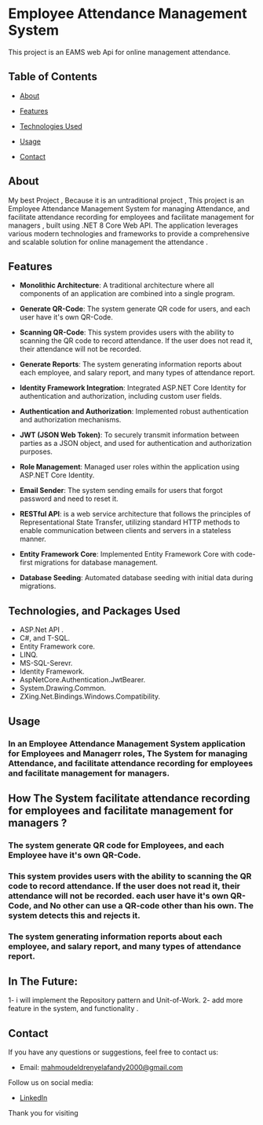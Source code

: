 
# Employee Attendance Management System 

This project is an EAMS web Api for online management attendance.

## Table of Contents 

- [About](#about) 

- [Features](#features) 

- [Technologies Used](#technologies-used) 

- [Usage](#usage) 

- [Contact](#contact) 

## About 

My best Project , Because it is an untraditional project , This project is an Employee Attendance Management System  for managing Attendance, and facilitate attendance recording for employees and facilitate management for managers , built using .NET 8 Core Web API. The application leverages various modern technologies and frameworks to provide a comprehensive and scalable solution for online management the attendance .

## Features 

- **Monolithic Architecture**: A traditional architecture where all components of an application are combined into a single program.

- **Generate QR-Code**: The system generate QR code for users, and each user have it's own QR-Code.

- **Scanning QR-Code**: This system provides users with the ability to scanning the QR code to record attendance. If the user does not read it, their attendance will not be recorded. 

- **Generate Reports**: The system generating information reports about each employee, and salary report, and many types of attendance report.  

- **Identity Framework Integration**: Integrated ASP.NET Core Identity for authentication and authorization, including custom user fields.

- **Authentication and Authorization**: Implemented robust authentication and authorization mechanisms.

- **JWT (JSON Web Token)**:  To securely transmit information between parties as a JSON object, and used for authentication and authorization purposes.

- **Role Management**: Managed user roles within the application using ASP.NET Core Identity.

- **Email Sender**: The system sending emails for users that forgot password and need to reset it. 

- **RESTful API**:  is a web service architecture that follows the principles of Representational State Transfer, utilizing standard HTTP methods to enable communication between clients and servers in a stateless manner.

- **Entity Framework Core**: Implemented Entity Framework Core with code-first migrations for database management.

- **Database Seeding**: Automated database seeding with initial data during migrations.


## Technologies, and Packages Used 

- ASP.Net API .
- C#, and T-SQL.
- Entity Framework core.
- LINQ.
- MS-SQL-Serevr.
- Identity Framework.
- AspNetCore.Authentication.JwtBearer.
- System.Drawing.Common.
- ZXing.Net.Bindings.Windows.Compatibility.



## Usage 

### In an Employee Attendance Management System application for Employees and Managerr roles, The System  for managing Attendance, and facilitate attendance recording for employees and facilitate management for managers. 

## How The System facilitate attendance recording for employees and facilitate management for managers ?

### The system generate QR code for Employees, and each Employee have it's own QR-Code.

### This system provides users with the ability to scanning the QR code to record attendance. If the user does not read it, their attendance will not be recorded. each user have it's own QR-Code, and No other can use a QR-code other than his own. The system detects this and rejects it.

### The system generating information reports about each employee, and salary report, and many types of attendance report.  



## In The Future:
1- i will implement the Repository pattern and Unit-of-Work.
2- add more feature in the system, and functionality .
 


## Contact 

If you have any questions or suggestions, feel free to contact us: 

- Email: [mahmoudeldrenyelafandy2000@gmail.com](mailto:mahmoudeldrenyelafandy2000@gmail.com) 

Follow us on social media: 

- [LinkedIn](https://www.linkedin.com/in/mahmoud-abd-el-halim-sw) 

 

Thank you for visiting 
 

 

 

 

 

 

 

 

 

 

 

 

 

 

 

 

 

 

 

 

 
